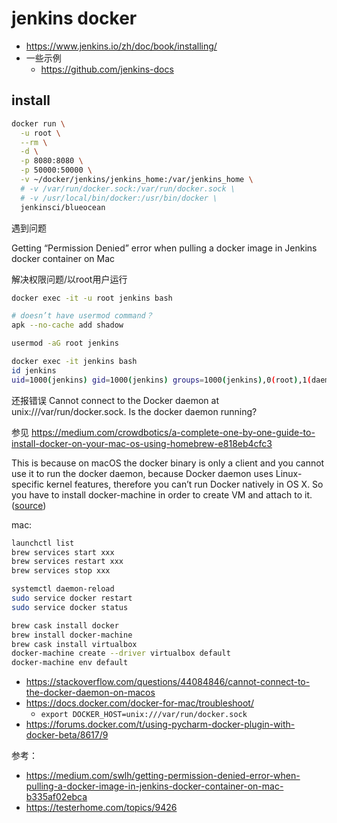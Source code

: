 # jenkins docker

- https://www.jenkins.io/zh/doc/book/installing/
- 一些示例
  - https://github.com/jenkins-docs

## install

```bash
docker run \
  -u root \
  --rm \
  -d \
  -p 8080:8080 \
  -p 50000:50000 \
  -v ~/docker/jenkins/jenkins_home:/var/jenkins_home \
  # -v /var/run/docker.sock:/var/run/docker.sock \
  # -v /usr/local/bin/docker:/usr/bin/docker \
  jenkinsci/blueocean
```

遇到问题

Getting “Permission Denied” error when pulling a docker image in Jenkins docker container on Mac

解决权限问题/以root用户运行

```bash
docker exec -it -u root jenkins bash

# doesn’t have usermod command？
apk --no-cache add shadow

usermod -aG root jenkins

docker exec -it jenkins bash
id jenkins
uid=1000(jenkins) gid=1000(jenkins) groups=1000(jenkins),0(root),1(daemon)
```

还报错误 Cannot connect to the Docker daemon at unix:///var/run/docker.sock. Is the docker daemon running?

参见 https://medium.com/crowdbotics/a-complete-one-by-one-guide-to-install-docker-on-your-mac-os-using-homebrew-e818eb4cfc3

This is because on macOS the docker binary is only a client and you cannot use it to run the docker daemon, because Docker daemon uses Linux-specific kernel features, therefore you can’t run Docker natively in OS X. So you have to install docker-machine in order to create VM and attach to it. ([source](https://stackoverflow.com/questions/44084846/cannot-connect-to-the-docker-daemon-on-macos/49719638#49719638))

mac:

```bash
launchctl list
brew services start xxx
brew services restart xxx
brew services stop xxx
```

```bash
systemctl daemon-reload
sudo service docker restart
sudo service docker status
```

```bash
brew cask install docker
brew install docker-machine
brew cask install virtualbox
docker-machine create --driver virtualbox default
docker-machine env default
```

- https://stackoverflow.com/questions/44084846/cannot-connect-to-the-docker-daemon-on-macos
- https://docs.docker.com/docker-for-mac/troubleshoot/
  - `export DOCKER_HOST=unix:///var/run/docker.sock`
- https://forums.docker.com/t/using-pycharm-docker-plugin-with-docker-beta/8617/9

参考：

- https://medium.com/swlh/getting-permission-denied-error-when-pulling-a-docker-image-in-jenkins-docker-container-on-mac-b335af02ebca
- https://testerhome.com/topics/9426
